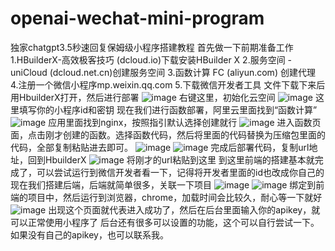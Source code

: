 # openai-wechat-mini-program
独家chatgpt3.5秒速回复保姆级小程序搭建教程
首先做一下前期准备工作
1.HBuilderX-高效极客技巧 (dcloud.io)下载安装HBuilder X
2.服务空间 - uniCloud (dcloud.net.cn)创建服务空间
3.函数计算 FC (aliyun.com) 创建代理
4.注册一个微信小程序mp.weixin.qq.com
5.下载微信开发者工具
文件下载下来后用HbuilderX打开，然后进行部署
![image](https://user-images.githubusercontent.com/130371533/230917465-2b3b0e6f-015c-40da-82fb-3602c132039a.png)
右键这里，初始化云空间
![image](https://user-images.githubusercontent.com/130371533/230917683-cb44ee56-0719-4de2-bddf-55c46207a9aa.png)
这里填写你的小程序id和密钥
现在我们进行函数部署，阿里云里面找到“函数计算”
![image](https://user-images.githubusercontent.com/130371533/230918102-aa8b81a9-c8b1-46a9-8cc2-94a3c7b6e367.png)
应用里面找到nginx，按照指引默认选择创建就行
![image](https://user-images.githubusercontent.com/130371533/230918302-943da7ca-8a6a-4b8a-b5eb-4ecca6dd8d94.png)
进入函数页面，点击刚才创建的函数。选择函数代码，然后将里面的代码替换为压缩包里面的代码，全部复制粘贴进去即可。
![image](https://user-images.githubusercontent.com/130371533/230918552-739b862a-9b1a-4d32-8ff8-c4b8bef6c3a6.png)
![image](https://user-images.githubusercontent.com/130371533/230918678-1f150b99-07b8-453e-a7c2-6f0e4caa5cb1.png)
完成后部署代码，复制url地址，回到HbuilderX
![image](https://user-images.githubusercontent.com/130371533/230918892-b2857a43-b9dc-40b9-9c2e-f13464f9b458.png)
将刚才的url粘贴到这里
到这里前端的搭建基本就完成了，可以尝试运行到微信开发者看一下，记得将开发者里面的id也改成你自己的
现在我们搭建后端，后端就简单很多，关联一下项目
![image](https://user-images.githubusercontent.com/130371533/230919291-6c62b522-3083-4293-a57d-5b586e290ac3.png)
![image](https://user-images.githubusercontent.com/130371533/230919401-9d326241-741d-4e78-97c0-e6aec397929e.png)
绑定到前端的项目中，然后运行到浏览器，chrome，加载时间会比较久，耐心等一下就好
![image](https://user-images.githubusercontent.com/130371533/230919766-e29c207a-4592-4525-9498-c6f7d0a5a5b8.png)
出现这个页面就代表进入成功了，然后在后台里面输入你的apikey，就可以正常使用小程序了
后台还有很多可以设置的功能，这个可以自行尝试一下。如果没有自己的apikey，也可以联系我。
